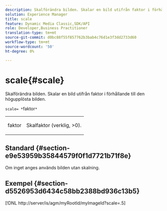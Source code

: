 ```yaml
---
description: Skalförändra bilden. Skalar en bild utifrån faktor i förhållande till den högupplösta bilden.
solution: Experience Manager
title: scale
feature: Dynamic Media Classic,SDK/API
role: Developer,Business Practitioner
translation-type: tm+mt
source-git-commit: d0bc88f55f857762b3bab4c76d1e3f3dd2733d60
workflow-type: tm+mt
source-wordcount: '50'
ht-degree: 0%

---
```



# scale{#scale}

Skalförändra bilden. Skalar en bild utifrån faktor i förhållande till den högupplösta bilden.

`scale= *`faktor`*`

<table id="simpletable_AC0974B79E064BA99C1F76461BDE808A"> 
 <tr class="strow"> 
  <td class="stentry"> <p><span class="codeph"> <span class="varname"> faktor</span></span> </p> </td> 
  <td class="stentry"> <p>Skalfaktor (verklig, &gt;0). </p></td> 
 </tr> 
</table>

## Standard {#section-e9e53959b35844579f0f1d7721b71f8e}

Om inget anges används bilden utan skalning.

## Exempel {#section-d5526953d6434c58bb2388bd936c13b5}

[!DNL http://server/is/agm/myRootId/myImageId?scale=.5]
